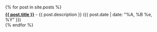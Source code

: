 <ul style="list-style-type: none; padding: 0px;">
{% for post in site.posts %}
  <li style='margin-top: .5em;'>
    <b><a href="{{ post.url | absolute_url }}">{{ post.title }}</a></b> - {{ post.description }}
    ({{ post.date | date: "%A, %B %e, %Y" }})
  </li>
{% endfor %}
</ul>